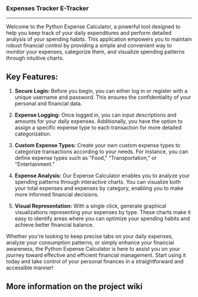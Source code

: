 ### Expenses Tracker E-Tracker
---

Welcome to the Python Expense Calculator, a powerful tool designed to help you keep track of your daily expenditures and perform detailed analysis of your spending habits. This application empowers you to maintain robust financial control by providing a simple and convenient way to monitor your expenses, categorize them, and visualize spending patterns through intuitive charts.

## Key Features:

1. **Secure Login:** Before you begin, you can either log in or register with a unique username and password. This ensures the confidentiality of your personal and financial data.

2. **Expense Logging:** Once logged in, you can input descriptions and amounts for your daily expenses. Additionally, you have the option to assign a specific expense type to each transaction for more detailed categorization.

3. **Custom Expense Types:** Create your own custom expense types to categorize transactions according to your needs. For instance, you can define expense types such as "Food," "Transportation," or "Entertainment."

4. **Expense Analysis:** Our Expense Calculator enables you to analyze your spending patterns through interactive charts. You can visualize both your total expenses and expenses by category, enabling you to make more informed financial decisions.

5. **Visual Representation:** With a single click, generate graphical visualizations representing your expenses by type. These charts make it easy to identify areas where you can optimize your spending habits and achieve better financial balance.

Whether you're looking to keep precise tabs on your daily expenses, analyze your consumption patterns, or simply enhance your financial awareness, the Python Expense Calculator is here to assist you on your journey toward effective and efficient financial management. Start using it today and take control of your personal finances in a straightforward and accessible manner!
## More information on the project wiki

